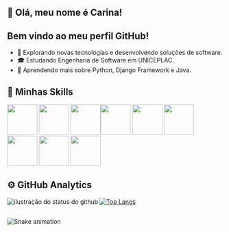  ## 💚 Olá, meu nome é Carina!
 ## Bem vindo ao meu perfil GitHub!

- 🤔 Explorando novas tecnologias e desenvolvendo soluções de software.
- 🎓 Estudando Engenharia de Software em UNICEPLAC.
- 🌱 Aprendendo mais sobre Python, Django Framework e Java.

## 🚀 Minhas Skills

<img src="https://cdn.jsdelivr.net/gh/devicons/devicon@latest/icons/python/python-original.svg" width="70" height="70"/> <img src="https://cdn.jsdelivr.net/gh/devicons/devicon@latest/icons/java/java-original.svg" width="70" height="70"/> <img src="https://cdn.jsdelivr.net/gh/devicons/devicon@latest/icons/javascript/javascript-original.svg" width="70" height="70"/><img src="https://cdn.jsdelivr.net/gh/devicons/devicon@latest/icons/html5/html5-original.svg" width="70" height="70"/> <img src="https://cdn.jsdelivr.net/gh/devicons/devicon@latest/icons/css3/css3-original.svg" width="70" height="70"/> <img src="https://cdn.jsdelivr.net/gh/devicons/devicon@latest/icons/postgresql/postgresql-original.svg" width="70" height="70"/> <img src="https://cdn.jsdelivr.net/gh/devicons/devicon@latest/icons/django/django-plain.svg" width="70" height="70"/> <img src="https://cdn.jsdelivr.net/gh/devicons/devicon@latest/icons/c/c-original.svg" width="70" height="70"/> <img src="https://cdn.jsdelivr.net/gh/devicons/devicon@latest/icons/git/git-original.svg" width="70" height="70"/>

## ⚙️ GitHub Analytics

<img align='left' src="https://github-readme-stats.vercel.app/api?username=carina-oliveira1&show_icons=true&title_color=a5e4c2&text_color=ffffff&icon_color=a5e4c2&bg_color=000000&cache_seconds=2300" alt="ilustração do status do github">
      
[![Top Langs](https://github-readme-stats.vercel.app/api/top-langs/?username=carina-oliveira1&title_color=a5e4c2&text_color=ffffff&bg_color=000000&)](https://github.com/carina-oliveira1/github-readme-stats)

##
![Snake animation](https://github.com/seu-usuário-aqui/seu-usuário-aqui/blob/output/github-contribution-grid-snake.svg)
